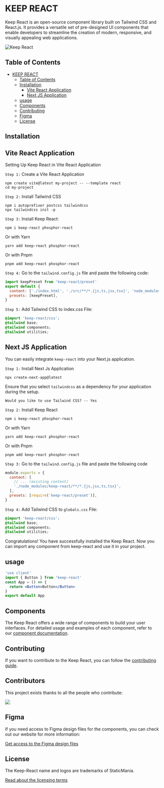 # KEEP REACT

Keep React is an open-source component library built on Tailwind CSS and React.js. It provides a versatile set of pre-designed UI components that enable developers to streamline the creation of modern, responsive, and visually appealing web applications.

![Keep React](https://images.prismic.io/staticmania/468819ab-dcc8-4393-85b2-b93913eee369_For+Github.png?auto=compress,format)

## Table of Contents

- [KEEP REACT](#keep-react)
  - [Table of Contents](#table-of-contents)
  - [Installation](#installation)
    - [Vite React Application](#vite-react-application)
    - [Next JS Application](#next-js-application)
  - [usage](#usage)
  - [Components](#components)
  - [Contributing](#contributing)
  - [Figma](#figma)
  - [License](#license)

## Installation

## Vite React Application

Setting Up Keep React in Vite React Application

`Step 1:` Create a Vite React Application

```console
npm create vite@latest my-project -- --template react
cd my-project
```

`Step 2:` Install Tailwind CSS

```console
npm i autoprefixer postcss tailwindcss
npx tailwindcss init -p
```

`Step 3:` Install Keep React:

```console
npm i keep-react phosphor-react
```

Or with Yarn

```console
yarn add keep-react phosphor-react
```

Or with Pnpm

```console
pnpm add keep-react phosphor-react
```

`Step 4:` Go to the `tailwind.config.js` file and paste the
following code:

```jsx
import keepPreset from 'keep-react/preset'
export default {
  content: ['./index.html', './src/**/*.{js,ts,jsx,tsx}', 'node_modules/keep-react/**/*.{js,jsx,ts,tsx}'],
  presets: [keepPreset],
}
```

`Step 5:` Add Tailwind CSS to index.css File:

```css
@import 'keep-react/css';
@tailwind base;
@tailwind components;
@tailwind utilities;
```

## Next JS Application

You can easily integrate `keep-react` into your Next.js application.

`Step 1:` Install Next Js Application

```console
npx create-next-app@latest
```

Ensure that you select `tailwindcss` as a dependency for your application during the setup.

`Would you like to use Tailwind CSS? -- Yes`

`Step 2:` Install Keep React

```console
npm i keep-react phosphor-react
```

Or with Yarn

```console
yarn add keep-react phosphor-react
```

Or with Pnpm

```console
pnpm add keep-react phosphor-react
```

`Step 3:` Go to the `tailwind.config.js` file and paste the
following code

```js
module.exports = {
  content: [
    // ... (existing content)
    './node_modules/keep-react/**/*.{js,jsx,ts,tsx}',
  ],
  presets: [require('keep-react/preset')],
}
```

`Step 4:` Add Tailwind CSS to `globals.css` File:

```css
@import 'keep-react/css';
@tailwind base;
@tailwind components;
@tailwind utilities;
```

Congratulations! You have successfully installed the Keep React. Now you can import any component from keep-react and use it in your project.

## usage

```jsx
'use client'
import { Button } from 'keep-react'
const App = () => {
  return <Button>Button</Button>
}
export default App
```

## Components

The Keep React offers a wide range of components to build your user interfaces. For detailed usage and examples of each component, refer to our [component documentation](https://react.keepdesign.io/docs/getting-started/Introduction).

## Contributing

If you want to contribute to the Keep React, you can follow the [contributing guide](https://github.com/StaticMania/keep-react/blob/main/Contribute.md).

## Contributors

This project exists thanks to all the people who contribute:

<a href="https://github.com/StaticMania/keep-react/graphs/contributors">
  <img src="https://contrib.rocks/image?repo=StaticMania/keep-react"/>
</a>

## Figma

If you need access to Figma design files for the components, you can check out our website for more information:

[Get access to the Figma design files](https://keepdesign.io)

## License

The Keep-React name and logos are trademarks of StaticMania.

[Read about the licensing terms](https://github.com/StaticMania/keep-react/blob/main/License)
